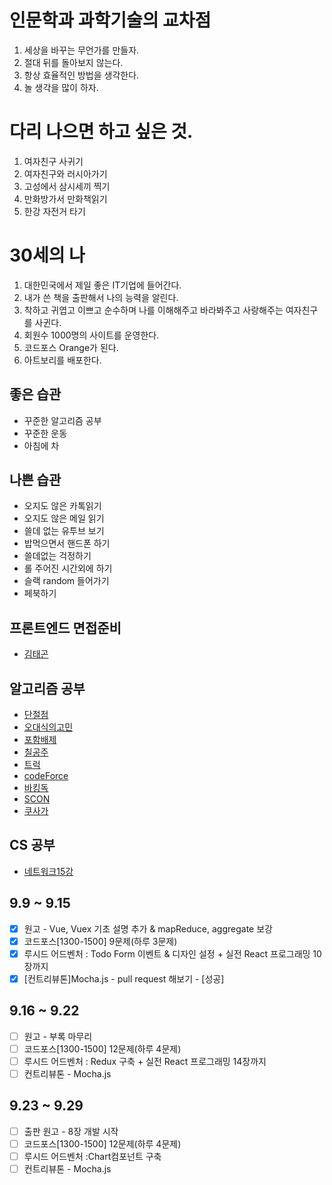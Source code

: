 # 인문학과 과학기술의 교차점
1. 세상을 바꾸는 무언가를 만들자. 
2. 절대 뒤를 돌아보지 않는다. 
3. 항상 효율적인 방법을 생각한다. 
4. 놀 생각을 많이 하자.

# 다리 나으면 하고 싶은 것. 
1. 여자친구 사귀기
2. 여자친구와 러시아가기
3. 고성에서 삼시세끼 찍기  
4. 만화방가서 만화책읽기 
5. 한강 자전거 타기

# 30세의 나
1. 대한민국에서 제일 좋은 IT기업에 들어간다. 
2. 내가 쓴 책을 출판해서 나의 능력을 알린다. 
3. 착하고 귀엽고 이쁘고 순수하며 나를 이해해주고 바라봐주고 사랑해주는 여자친구를 사귄다. 
4. 회원수 1000명의 사이트를 운영한다. 
5. 코드포스 Orange가 된다. 
6. 아트보리를 배포한다. 

## 좋은 습관
 - 꾸준한 알고리즘 공부
 - 꾸준한 운동 
 - 아침에 차

## 나쁜 습관
 - 오지도 않은 카톡읽기
 - 오지도 않은 메일 읽기
 - 쓸데 없는 유투브 보기
 - 밥먹으면서 핸드폰 하기
 - 쓸데없는 걱정하기
 - 롤 주어진 시간외에 하기
 - 슬랙 random 들어가기   
 - 페북하기

## 프론트엔드 면접준비
 - [김태곤](https://taegon.kim/archives/6804)

## 알고리즘 공부  
 - [단절점](https://jason9319.tistory.com/119)       
 - [오대식의고민](https://www.acmicpc.net/problem/1219)  
 - [포함배제](https://www.acmicpc.net/problem/14848) 
 - [칠공주](https://www.acmicpc.net/problem/1941) 
 - [트럭](https://www.acmicpc.net/problem/13335)  
 - [codeForce](https://codeforces.com/problemset?tags=1300-1500)
 - [바킹독](https://blog.encrypted.gg/category/%EA%B0%95%EC%A2%8C/%EC%8B%A4%EC%A0%84%20%EC%95%8C%EA%B3%A0%EB%A6%AC%EC%A6%98) 
 - [SCON](https://www.acmicpc.net/contest/view/416)
 - [쿠사가](https://www.acmicpc.net/problem/author/koosaga/1) 

## CS 공부 
 - [네트워크15강](http://www.kocw.or.kr/home/search/kemView.do?kemId=1260383)

## 9.9 ~ 9.15   
 - [x] 원고 - Vue, Vuex 기초 설명 추가 & mapReduce, aggregate 보강
 - [x] 코드포스[1300-1500] 9문제(하루 3문제)  
 - [x] 루시드 어드벤처 : Todo Form 이벤트 & 디자인 설정 + 실전 React 프로그래밍 10장까지
 - [x] [컨트리뷰톤]Mocha.js - pull request 해보기 - [성공]

## 9.16 ~ 9.22
 - [ ] 원고 - 부록 마무리  
 - [ ] 코드포스[1300-1500] 12문제(하루 4문제)  
 - [ ] 루시드 어드벤처 : Redux 구축 + 실전 React 프로그래밍 14장까지
 - [ ] 컨트리뷰톤 - Mocha.js

## 9.23 ~ 9.29
 - [ ] 출판 원고 - 8장 개발 시작 
 - [ ] 코드포스[1300-1500] 12문제(하루 4문제) 
 - [ ] 루시드 어드벤처 :Chart컴포넌트 구축 
 - [ ] 컨트리뷰톤 - Mocha.js